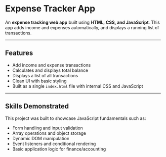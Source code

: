 # Expense Tracker App

An **expense tracking web app** built using **HTML, CSS, and JavaScript**. This app adds income and expenses automatically, and displays a running list of transactions.

---

## Features

- Add income and expense transactions
- Calculates and displays total balance
- Displays a list of all transactions
- Clean UI with basic styling
- Built as a single `index.html` file with internal CSS and JavaScript

---

## Skills Demonstrated

This project was built to showcase JavaScript fundamentals such as:

- Form handling and input validation
- Array operations and object storage
- Dynamic DOM manipulation
- Event listeners and conditional rendering
- Basic application logic for finance/accounting
